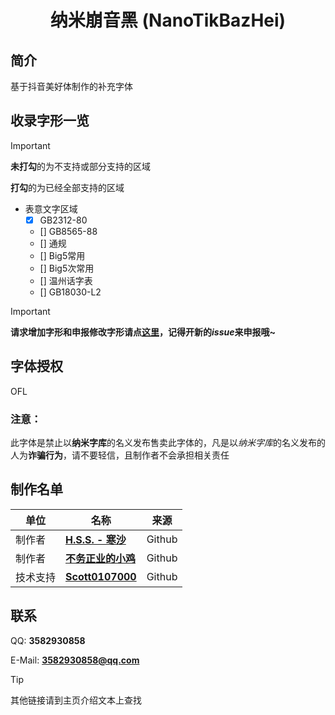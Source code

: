 <div align=center>
<h1>纳米崩音黑 (NanoTikBazHei)</h1>
</div>

## 简介
基于抖音美好体制作的补充字体

## 收录字形一览
> [!IMPORTANT]
>
> **未打勾**的为不支持或部分支持的区域
>
> **打勾**的为已经全部支持的区域

- 表意文字区域
  - [x] GB2312-80
  - [] GB8565-88
  - [] 通规
  - [] Big5常用
  - [] Big5次常用
  - [] 温州话字表
  - [] GB18030-L2
  
> [!IMPORTANT]
>
> **请求增加字形和申报修改字形请点[这里](https://github.com/Hansha2011/NanoTikBazHei/issues/)，记得开新的*issue*来申报哦~**

## 字体授权
OFL

### 注意：
此字体是禁止以**纳米字库**的名义发布售卖此字体的，凡是以*纳米字库*的名义发布的人为**诈骗行为**，请不要轻信，且制作者不会承担相关责任

## 制作名单

|单位|名称|来源|
|-|-|-|
|制作者|[**H.S.S. - 寒沙**](https://github.com/Hansha2011/)|Github|
|制作者|[**不务正业的小鸡**](https://github.com/buwuzhengyedexiaoji)|Github|
|技术支持|[**Scott0107000**](https://github.com/scott0107000/)|Github|

## 联系

QQ: **3582930858**

E-Mail: **3582930858@qq.com**

> [!TIP]
>
> 其他链接请到主页介绍文本上查找

